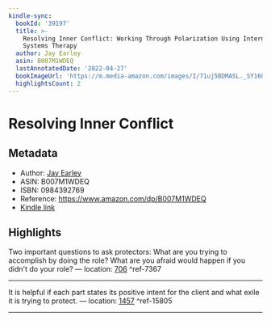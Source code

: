 ```yaml
---
kindle-sync:
  bookId: '39197'
  title: >-
    Resolving Inner Conflict: Working Through Polarization Using Internal Family
    Systems Therapy
  author: Jay Earley
  asin: B007M1WDEQ
  lastAnnotatedDate: '2022-04-27'
  bookImageUrl: 'https://m.media-amazon.com/images/I/71uj5BDMASL._SY160.jpg'
  highlightsCount: 2
---
```

# Resolving Inner Conflict
## Metadata
* Author: [Jay Earley](https://www.amazon.com/Jay-Earley/e/B001KIVOGK/ref=dp_byline_cont_ebooks_1)
* ASIN: B007M1WDEQ
* ISBN: 0984392769
* Reference: https://www.amazon.com/dp/B007M1WDEQ
* [Kindle link](kindle://book?action=open&asin=B007M1WDEQ)

## Highlights
Two important questions to ask protectors: What are you trying to accomplish by doing the role? What are you afraid would happen if you didn't do your role? — location: [706](kindle://book?action=open&asin=B007M1WDEQ&location=706) ^ref-7367

---
It is helpful if each part states its positive intent for the client and what exile it is trying to protect. — location: [1457](kindle://book?action=open&asin=B007M1WDEQ&location=1457) ^ref-15805

---
